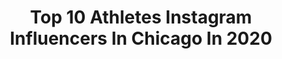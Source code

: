---
title: Top 10 Athletes Instagram Influencers In Chicago In 2020
description: >-
  Find top athletes Instagram influencers in Chicago in 2020. Most popular hashtags: #dance #chicago #danceclass.
platform: Instagram
hits: 85
text_top: Identify the best Instagram influencers on inBeat.
text_bottom: Our platform holds 85 Instagram influencers like this in Chicago, United States for you to pitch.
profiles:
  - username: "heldilox"
    fullname: >-
      Ryan Held
    bio: >-
      Olympic Gold Medalist @arenausa athlete @newyorkac athlete @championsmojo athlete @chicagobulls NCSU alum Bama Environmentalist Eagle scout 217
    location: "United States"
    followers: 19028
    engagement: 900
    commentsToLikes: 0.006205
    id: ck138ifmtgdbt0i19m1wz6k87
    verified: true
    hashtags: "#austintexas, #more, #tyrproseries, #wearenc"
  - username: "carlodarang"
    fullname: >-
      Carlo Darang
    bio: >-
      #Dancer | #Choreographer | Co-Director of @ChoreoCookies | Building Block Instructor | Co-Director of @GWOWNUPS | Contact: CarloDarang@gmail.com
    location: "United States"
    followers: 26104
    engagement: 475
    commentsToLikes: 0.017798
    id: ck15su99zetuq0i19bqkrp33e
    verified: false
    hashtags: "#kinjaz, #changesthemovement, #choreography, #danceclass"
  - username: "xpinson"
    fullname: >-
      ✘
    bio: >-
      Official Instagram of @mizzouhoops & @mizzou’s Student-Athlete, Xavier Pinson. #Chicago #MIZ #ZOU #ToTheFinishLine 🏁
    location: "United States"
    followers: 20168
    engagement: 1238
    commentsToLikes: 0.016873
    id: ck0w3lbmrtzig0i19ipermwxm
    verified: false
    hashtags: "#999, #38baby2, #ttfl, #moretoprove"
  - username: "courtneygano"
    fullname: >-
      Courtney Gano Gaddy
    bio: >-
      CONNECTED TO THE SOURCE Mama & Wife 🤍 Pro Softballer @chicagobandits Wilson Athlete @wilsonballglove Louisville Slugger Athlete @sluggerfp
    location: "United States"
    followers: 26097
    engagement: 655
    commentsToLikes: 0.021213
    id: ck6u5w7fhc3vo0j71cos3u642
    verified: true
    hashtags: "#xeno, #blackboyjoy, #lxt, #babyboy"
  - username: "lilgalvin"
    fullname: >-
      Brittany Galvin
    bio: >-
      Creator| DJ |Model ✖️ Bookings @wilhelminamodels ✖️ Athlete @ghostlifestyle “code: Brittany” Chicago Based🌱🌎
    location: "United States"
    followers: 20585
    engagement: 727
    commentsToLikes: 0.028099
    id: ck5zw83rf5ns90i140i42bps4
    verified: false
    hashtags: "#sweatwetgotitgoinglikeaturbojet"
  - username: "kenkenbeastmode"
    fullname: >-
      Kennedy Moore
    bio: >-
      9-years-old *Chicago *Model *Actress *Athlete Represented by @lilystalent
    location: "United States"
    followers: 28585
    engagement: 58
    commentsToLikes: 0.019948
    id: ck14jsrlolzv50i192uvhbjpc
    verified: false
    hashtags: "#lilystalent, #mixedhair, #love, #chicago"
  - username: "drjcofthedc"
    fullname: >-
      Jason “TikTok Doc” Campbell
    bio: >-
      Doctor Jason Campbell Anesthesia Resident @ohsunews @junkbrands Athlete Guest Writer @seattletimes @chicagotribune @wearfigs: FIGSxTikTokDoc
    location: "United States"
    followers: 128556
    engagement: 567
    commentsToLikes: 0.026242
    id: ck8t7kykxh75y0j78hggrgrzs
    verified: false
    hashtags: "#smile, #tiktokdoc, #strongertogether, #tiktok"
  - username: "jackie_nowicki"
    fullname: >-
      Jackie Nowicki
    bio: >-
      -Artistic Director of NOW Dance Project •Dancer •Teacher •Choreographer -For booking information please email JNowicki030@gmail.com
    location: "United States"
    followers: 5444
    engagement: 621
    commentsToLikes: 0.056493
    id: ck6tqrs7utmd30j718lo3ew44
    verified: false
    hashtags: "#friendsmakingart, #contemporarydance, #photography, #art"
  - username: "tierna_davidson"
    fullname: >-
      Tierna Davidson
    bio: >-
      USWNT | Chicago Red Stars @nike Athlete @wasserman
    location: "United States"
    followers: 65759
    engagement: 1564
    commentsToLikes: 0.003061
    id: ck0vxgrezytf60i19gls82kqc
    verified: true
    hashtags: "#blackouttuesday, #youcantstopus, #betrue, #untilweallwin"
  - username: "agilli16"
    fullname: >-
      Arin Wright {gilliland}
    bio: >-
      Chicago Red Stars @adidas Athlete @nwsl KY ➡️ CHI
    location: "United States"
    followers: 11366
    engagement: 810
    commentsToLikes: 0.024533
    id: ck0tt5vs31an10i19jkybhr8g
    verified: false
    hashtags: "#genderrevealcomingsoon, #likemommalikeson, #therealheros, #firstmothersday"
---